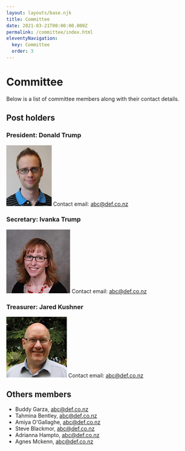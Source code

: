 ```yaml
---
layout: layouts/base.njk
title: Committee
date: 2021-03-21T00:00:00.000Z
permalink: /committee/index.html
eleventyNavigation:
  key: Committee
  order: 3
---
```


# Committee

Below is a list of committee members along with their contact details.

## Post holders
### President: Donald Trump
![picture of donald trump](/static/img/profiles/man1.jpeg)
Contact email: abc@def.co.nz
### Secretary: Ivanka Trump
![picture of ivanka trump](/static/img/profiles/woman1.jpeg)
Contact email: abc@def.co.nz
### Treasurer: Jared Kushner
![picture of jared kushner](/static/img/profiles/man2.jpeg)
Contact email: abc@def.co.nz

## Others members
+ Buddy Garza, abc@def.co.nz
+ Tahmina Bentley, abc@def.co.nz
+ Amiya O'Gallaghe, abc@def.co.nz
+ Steve Blackmor, abc@def.co.nz
+ Adrianna Hampto, abc@def.co.nz
+ Agnes Mckenn, abc@def.co.nz    